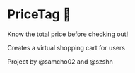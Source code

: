 # PriceTag 🛒
Know the total price before checking out!

Creates a virtual shopping cart for users

Project by @samcho02 and @szshn
